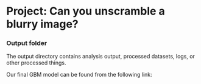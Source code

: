 # Project: Can you unscramble a blurry image? 

### Output folder

The output directory contains analysis output, processed datasets, logs, or other processed things.

Our final GBM model can be found from the following link:
